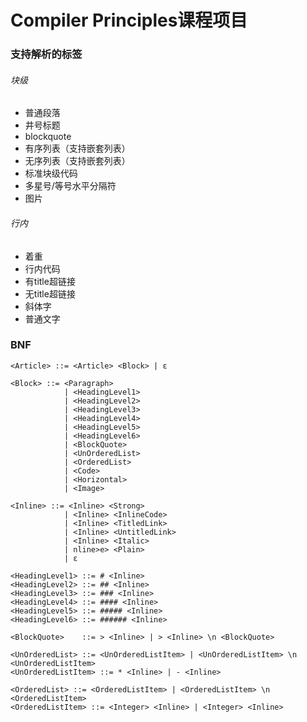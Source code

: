# Compiler Principles课程项目

### 支持解析的标签

###### 块级

- 普通段落
- 井号标题
- blockquote
- 有序列表（支持嵌套列表）
- 无序列表（支持嵌套列表）
- 标准块级代码
- 多星号/等号水平分隔符
- 图片

###### 行内

- 着重
- 行内代码
- 有title超链接
- 无title超链接
- 斜体字
- 普通文字


### BNF

```
<Article> ::= <Article> <Block> | ε

<Block> ::= <Paragraph>
            | <HeadingLevel1>
            | <HeadingLevel2>
            | <HeadingLevel3>
            | <HeadingLevel4>
            | <HeadingLevel5>
            | <HeadingLevel6>
            | <BlockQuote>
            | <UnOrderedList>
            | <OrderedList>
            | <Code>
            | <Horizontal>
            | <Image>

<Inline> ::= <Inline> <Strong>
            | <Inline> <InlineCode>
            | <Inline> <TitledLink>
            | <Inline> <UntitledLink>
            | <Inline> <Italic>
            | nline>e> <Plain>
            | ε

<HeadingLevel1> ::= # <Inline>
<HeadingLevel2> ::= ## <Inline>
<HeadingLevel3> ::= ### <Inline>
<HeadingLevel4> ::= #### <Inline>
<HeadingLevel5> ::= ##### <Inline>
<HeadingLevel6> ::= ###### <Inline>

<BlockQuote>    ::= > <Inline> | > <Inline> \n <BlockQuote>

<UnOrderedList> ::= <UnOrderedListItem> | <UnOrderedListItem> \n <UnOrderedListItem>
<UnOrderedListItem> ::= * <Inline> | - <Inline>

<OrderedList> ::= <OrderedListItem> | <OrderedListItem> \n <OrderedListItem>
<OrderedListItem> ::= <Integer> <Inline> | <Integer> <Inline>


```
